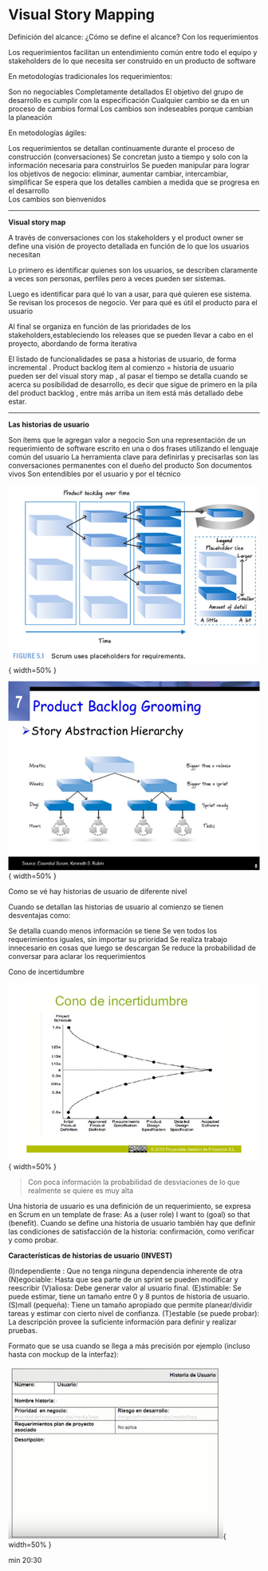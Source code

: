 <!-- TITLE: Visual Story Mapping -->
<!-- SUBTITLE: A quick summary of Visual Story Mapping -->

# Visual Story Mapping

Definición del alcance: ¿Cómo se define el alcance? Con los requerimientos

Los requerimientos facilitan un entendimiento común entre todo el equipo y stakeholders de lo que necesita ser construido en un producto de software 

En metodologías tradicionales los requerimientos:

Son no negociables
Completamente detallados
El objetivo del grupo de desarrollo es cumplir con la especificación
Cualquier cambio se da en un proceso de cambios formal
Los cambios son indeseables porque cambian la planeación 

En metodologías ágiles:

Los requerimientos se detallan continuamente durante el proceso de construcción (conversaciones)
Se concretan justo a tiempo y solo con la información necesaria para construirlos
Se pueden manipular para lograr los objetivos de negocio: eliminar, aumentar cambiar, intercambiar, simplificar 
Se espera que los detalles cambien a medida que se progresa en el desarrollo    
Los cambios son bienvenidos


-----


**Visual story map**

A través de conversaciones con los stakeholders y el product owner se define una visión de proyecto detallada en función de lo que los usuarios necesitan

Lo primero es identificar quienes son los usuarios, se describen claramente a veces son personas, perfiles pero a veces pueden ser sistemas. 

Luego es identificar para qué lo van a usar, para qué quieren ese sistema. Se revisan los procesos de negocio. Ver para qué es útil el producto para el usuario

Al final se organiza en función de las prioridades de los stakeholders,estableciendo los releases que se pueden llevar a cabo en el proyecto, abordando de forma iterativa

El listado de funcionalidades se pasa a historias de usuario, de forma incremental . Product backlog item al comienzo = historia de usuario pueden ser del visual story map , al pasar el tiempo se detalla cuando se acerca su posibilidad de desarrollo, es decir que sigue de primero en la pila del product backlog , entre más arriba un item está más detallado debe estar.



-----



**Las historias de usuario**

Son ítems que le agregan valor a negocio
Son una representación de un requerimiento de software escrito en una o dos frases utilizando el lenguaje común del usuario
La herramienta clave para definirlas y precisarlas son las conversaciones permanentes con el dueño del producto
Son documentos vivos 
Son entendibles por el usuario y por el técnico

![1 1 2](/uploads/1-1-2.jpg "1 1 2"){ width=50% }

![Product Backlog Grooming](/uploads/product-backlog-grooming.jpg "Product Backlog Grooming" ){ width=50% }

Como se vé hay historias de usuario de diferente nivel 

Cuando se detallan las historias de usuario al comienzo se tienen desventajas como:

Se detalla cuando menos información se tiene
Se ven todos los requerimientos iguales, sin importar su prioridad
Se realiza trabajo innecesario en cosas que luego se descargan
Se reduce la probabilidad de conversar para aclarar los requerimientos
 
Cono de incertidumbre

![110115 Contratos Agiles 30 728](/uploads/110115-contratos-agiles-30-728.jpg "110115 Contratos Agiles 30 728"){ width=50% }
> Con poca información la probabilidad de desviaciones de lo que realmente se quiere es muy alta

Una historia de usuario es una definición de un requerimiento, se expresa en Scrum en un template de frase: As a (user role) I want to (goal) so that (benefit). Cuando se define una historia de usuario también hay que definir las condiciones de satisfacción de la historia: confirmación, como verificar y como probar.

**Características de historias de usuario (INVEST)**

(I)ndependiente : Que no tenga ninguna dependencia inherente de otra
(N)egociable: Hasta que sea parte de un sprint se pueden modificar y reescribir
(V)aliosa: Debe generar valor al usuario final.
(E)stimable: Se puede estimar, tiene un tamaño entre 0 y 8 puntos de historia de usuario.
(S)mall (pequeña): Tiene un tamaño apropiado que permite planear/dividir tareas y estimar con cierto nivel de confianza.
(T)estable (se puede probar): La descripción provee la suficiente información para definir y realizar pruebas.


Formato que se usa cuando se llega a más precisión por ejemplo (incluso hasta con mockup de la interfaz):

![Imagen](/uploads/imagen.png "Imagen"){ width=50% }

min 20:30
